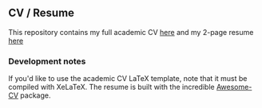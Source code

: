 ## CV / Resume

This repository contains my full academic CV [here](https://github.com/tgerke/CV/blob/master/GerkeCV.pdf) and my 2-page resume [here](https://github.com/tgerke/CV/blob/master/Gerke-Resume/Gerke-Resume.pdf)

### Development notes
If you'd like to use the academic CV LaTeX template, note that it must be compiled with XeLaTeX. The resume is built with the incredible [Awesome-CV](https://github.com/posquit0/Awesome-CV) package.
